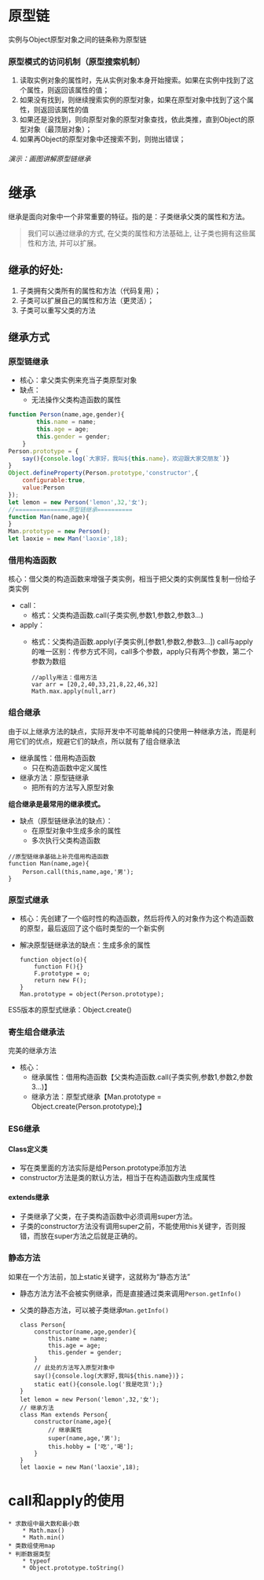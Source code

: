 # 原型链

实例与Object原型对象之间的链条称为原型链

### 原型模式的访问机制（原型搜索机制）

1. 读取实例对象的属性时，先从实例对象本身开始搜索。如果在实例中找到了这个属性，则返回该属性的值；
2. 如果没有找到，则继续搜索实例的原型对象，如果在原型对象中找到了这个属性，则返回该属性的值
3. 如果还是没找到，则向原型对象的原型对象查找，依此类推，直到Object的原型对象（最顶层对象）；
4. 如果再Object的原型对象中还搜索不到，则抛出错误；

###### 演示：画图讲解原型链继承

# 继承

继承是面向对象中一个非常重要的特征。指的是：子类继承父类的属性和方法。

> 我们可以通过继承的方式, 在父类的属性和方法基础上, 让子类也拥有这些属性和方法, 并可以扩展。

## 继承的好处:

1. 子类拥有父类所有的属性和方法（代码复用）；
2. 子类可以扩展自己的属性和方法（更灵活）；
3. 子类可以重写父类的方法

## 继承方式

### 原型链继承

- 核心：拿父类实例来充当子类原型对象
- 缺点：
  - 无法操作父类构造函数的属性

```js
function Person(name,age,gender){
        this.name = name;
        this.age = age;
        this.gender = gender;
    }
Person.prototype = {
    say(){console.log(`大家好，我叫${this.name}，欢迎跟大家交朋友`)}  
}
Object.defineProperty(Person.prototype,'constructor',{
    configurable:true,
    value:Person
});
let lemon = new Person('lemon',32,'女');
//===============原型链继承==========
function Man(name,age){
}
Man.prototype = new Person();
let laoxie = new Man('laoxie',18);
```

### 借用构造函数

核心：借父类的构造函数来增强子类实例，相当于把父类的实例属性复制一份给子类实例

- call：
  - 格式：父类构造函数.call(子类实例,参数1,参数2,参数3...)
- apply：
  - 格式：父类构造函数.apply(子类实例,[参数1,参数2,参数3...])
    call与apply的唯一区别：传参方式不同，call多个参数，apply只有两个参数，第二个参数为数组

    ```
    //aplly用法：借用方法
    var arr = [20,2,40,33,21,8,22,46,32]
    Math.max.apply(null,arr)
    ```
### 组合继承

由于以上继承方法的缺点，实际开发中不可能单纯的只使用一种继承方法，而是利用它们的优点，规避它们的缺点，所以就有了组合继承法

- 继承属性：借用构造函数
  - 只在构造函数中定义属性
- 继承方法：原型链继承
  - 把所有的方法写入原型对象

**组合继承是最常用的继承模式。**

- 缺点（原型链继承法的缺点）：
  - 在原型对象中生成多余的属性
  - 多次执行父类构造函数

```
//原型链继承基础上补充借用构造函数
function Man(name,age){
    Person.call(this,name,age,'男');
}
```

### 原型式继承

- 核心：先创建了一个临时性的构造函数，然后将传入的对象作为这个构造函数的原型，最后返回了这个临时类型的一个新实例

- 解决原型链继承法的缺点：生成多余的属性

    ```
    function object(o){
        function F(){}
        F.prototype = o;
        return new F();
    }
    Man.prototype = object(Person.prototype);
    ```

ES5版本的原型式继承：Object.create()

### 寄生组合继承法

完美的继承方法

- 核心：
  - 继承属性：借用构造函数【父类构造函数.call(子类实例,参数1,参数2,参数3...)】
  - 继承方法：原型式继承【Man.prototype = Object.create(Person.prototype);】

### ES6继承

#### Class定义类

- 写在类里面的方法实际是给Person.prototype添加方法
- constructor方法是类的默认方法，相当于在构造函数内生成属性

#### extends继承

- 子类继承了父类，在子类构造函数中必须调用super方法。
- 子类的constructor方法没有调用super之前，不能使用this关键字，否则报错，而放在super方法之后就是正确的。

### 静态方法

如果在一个方法前，加上static关键字，这就称为“静态方法”

- 静态方法方法不会被实例继承，而是直接通过类来调用`Person.getInfo()`

- 父类的静态方法，可以被子类继承`Man.getInfo()`

  ```
  class Person{
      constructor(name,age,gender){
          this.name = name;
          this.age = age;
          this.gender = gender;
      }
      // 此处的方法写入原型对象中
      say(){console.log(大家好,我叫${this.name})}；
      static eat(){console.log('我是吃货');}
  }
  let lemon = new Person('lemon',32,'女');
  // 继承方法
  class Man extends Person{
      constructor(name,age){
          // 继承属性
          super(name,age,'男');
          this.hobby = ['吃','喝'];
      }
  }
  let laoxie = new Man('laoxie',18);
  ```

# call和apply的使用

```
* 求数组中最大数和最小数
    * Math.max()
    * Math.min()
* 类数组使用map
* 判断数据类型
    * typeof
    * Object.prototype.toString()
```

